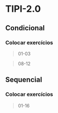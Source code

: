 # TIPI-2.0

## Condicional
### Colocar exercícios 
> 01-03

> 08-12

## Sequencial
### Colocar exercícios
> 01-16
